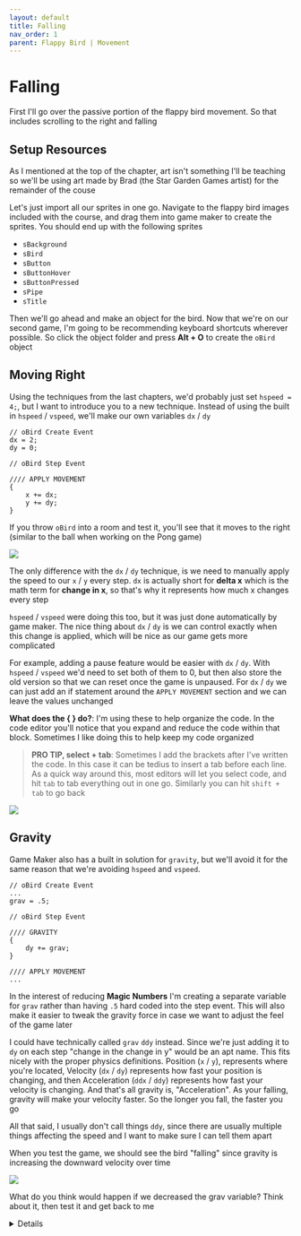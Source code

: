 ```yaml
---
layout: default
title: Falling
nav_order: 1
parent: Flappy Bird | Movement
---
```


# Falling

First I'll go over the passive portion of the flappy bird movement. So that includes scrolling to the right and falling

## Setup Resources

As I mentioned at the top of the chapter, art isn't something I'll be teaching so we'll be using art made by Brad (the Star Garden Games artist) for the remainder of the couse

Let's just import all our sprites in one go. Navigate to the flappy bird images included with the course, and drag them into game maker to create the sprites. You should end up with the following sprites

* ``sBackground``
* ``sBird``
* ``sButton``
* ``sButtonHover``
* ``sButtonPressed``
* ``sPipe``
* ``sTitle``

Then we'll go ahead and make an object for the bird. Now that we're on our second game, I'm going to be recommending keyboard shortcuts wherever possible. So click the object folder and press **Alt + O** to create the ``oBird`` object

## Moving Right

Using the techniques from the last chapters, we'd probably just set ``hspeed = 4;``, but I want to introduce you to a new technique. Instead of using the built in ``hspeed`` / ``vspeed``, we'll make our own variables ``dx`` / ``dy``

```
// oBird Create Event
dx = 2;
dy = 0;

// oBird Step Event

//// APPLY MOVEMENT
{
    x += dx;
    y += dy;
}
```

If you throw ``oBird`` into a room and test it, you'll see that it moves to the right (similar to the ball when working on the Pong game)

![](../../assets/images/pong/bird_moving_right.gif)

The only difference with the ``dx`` / ``dy`` technique, is we need to manually apply the speed to our ``x`` / ``y`` every step. ``dx`` is actually short for **delta x** which is the math term for **change in x**, so that's why it represents how much x changes every step

``hspeed`` / ``vspeed`` were doing this too, but it was just done automatically by game maker. The nice thing about ``dx`` / ``dy`` is we can control exactly when this change is applied, which will be nice as our game gets more complicated

For example, adding a pause feature would be easier with ``dx`` / ``dy``. With ``hspeed`` / ``vspeed`` we'd need to set both of them to 0, but then also store the old version so that we can reset once the game is unpaused. For ``dx`` / ``dy`` we can just add an if statement around the ``APPLY MOVEMENT`` section and we can leave the values unchanged

**What does the { } do?**: I'm using these to help organize the code. In the code editor you'll notice that you expand and reduce the code within that block. Sometimes I like doing this to help keep my code organized

> **PRO TIP, select + tab**: Sometimes I add the brackets after I've written the code. In this case it can be tedius to insert a tab before each line. As a quick way around this, most editors will let you select code, and hit ``tab`` to tab everything out in one go. Similarly you can hit ``shift + tab`` to go back

![](../../assets/images/pong/code_expansion_shift_tab.gif)

## Gravity

Game Maker also has a built in solution for ``gravity``, but we'll avoid it for the same reason that we're avoiding ``hspeed`` and ``vspeed``.

```
// oBird Create Event
...
grav = .5;

// oBird Step Event

//// GRAVITY
{
    dy += grav;
}

//// APPLY MOVEMENT
...
```

In the interest of reducing **Magic Numbers** I'm creating a separate variable for ``grav`` rather than having ``.5`` hard coded into the step event. This will also make it easier to tweak the gravity force in case we want to adjust the feel of the game later

I could have technically called ``grav`` ``ddy`` instead. Since we're just adding it to ``dy`` on each step "change in the change in y" would be an apt name. This fits nicely with the proper physics definitions. Position (``x`` / ``y``), represents where you're located, Velocity (``dx`` / ``dy``) represents how fast your position is changing, and then Acceleration (``ddx`` / ``ddy``) represents how fast your velocity is changing. And that's all gravity is, "Acceleration". As your falling, gravity will make your velocity faster. So the longer you fall, the faster you go

All that said, I usually don't call things ``ddy``, since there are usually multiple things affecting the speed and I want to make sure I can tell them apart

When you test the game, we should see the bird "falling" since gravity is increasing the downward velocity over time

![](../../assets/images/pong/bird_falling.gif)

What do you think would happen if we decreased the grav variable? Think about it, then test it and get back to me

<details data-summary="What would happen if you reduced the grav variable?" markdown="1">

Decreasing the grav variable, will make the bird seem more "floaty". As we develop the game, you can keep adjusting the variable to make it feel just right

This is just how gravity works in real life. On Earth gravity is **9.8 meter/second^2**, but on the moon it's **1.6 meter/second^2**, and that's why astronauts are so floaty 😉

But on the flip side, if you went some where larger than Earth, like Neptune, gravity would actually be higher. Neptune's gravity is **11.1 meter/second^2** so I guess you'd feel heavier there? Although heavy isn't technically correct because gravity accelerates us at the same rate regardless of how heavy we are. (For example ![feathers and hammers drop at the same rate when you remove air resistance](https://www.youtube.com/watch?v=KDp1tiUsZw8))

</details>
